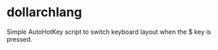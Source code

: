 dollarchlang
============

Simple AutoHotKey script to switch keyboard layout when the $ key is pressed.
